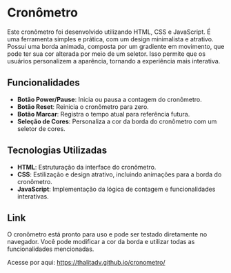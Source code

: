 # Cronômetro

Este cronômetro foi desenvolvido utilizando HTML, CSS e JavaScript. É uma ferramenta simples e prática, com um design minimalista e atrativo. Possui uma borda animada, composta por um gradiente em movimento, que pode ter sua cor alterada por meio de um seletor. Isso permite que os usuários personalizem a aparência, tornando a experiência mais interativa.

## Funcionalidades

- **Botão Power/Pause**: Inicia ou pausa a contagem do cronômetro.
- **Botão Reset**: Reinicia o cronômetro para zero.
- **Botão Marcar**: Registra o tempo atual para referência futura.
- **Seleção de Cores**: Personaliza a cor da borda do cronômetro com um seletor de cores.

## Tecnologias Utilizadas

- **HTML**: Estruturação da interface do cronômetro.
- **CSS**: Estilização e design atrativo, incluindo animações para a borda do cronômetro.
- **JavaScript**: Implementação da lógica de contagem e funcionalidades interativas.

## Link

O cronômetro está pronto para uso e pode ser testado diretamente no navegador. Você pode modificar a cor da borda e utilizar todas as funcionalidades mencionadas.

Acesse por aqui: https://thalitadv.github.io/cronometro/
